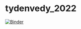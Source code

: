 # tydenvedy_2022

[![Binder](https://mybinder.org/badge_logo.svg)](https://mybinder.org/v2/gh/valenpe7/tydenvedy_2022/HEAD)
